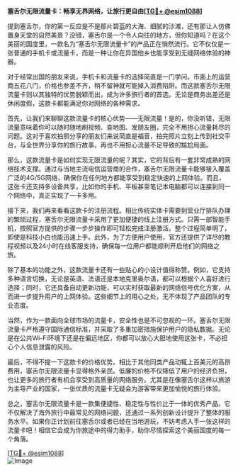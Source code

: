**塞舌尔无限流量卡：畅享无界网络，让旅行更自由[[TG💪+ @esim1088](https://t.me/s/esim1088)]**

提到塞舌尔，你的第一反应是不是那片碧蓝的大海、细腻的沙滩，还有那让人仿佛置身天堂的自然美景？没错，塞舌尔是一个令人向往的地方，但你知道吗？在这个美丽的国度里，一款名为“塞舌尔无限流量卡”的产品正在悄然流行。它不仅仅是一张普通的手机卡或流量卡，而是一种让你在异国他乡也能享受到无缝网络体验的神器。

对于经常出国的朋友来说，手机卡和流量卡的选择简直是一门学问。市面上的运营商五花八门，价格也参差不齐，稍不留神就可能掉入消费陷阱。而这款塞舌尔无限流量卡则以其独特的优势脱颖而出，成为许多旅行者的首选。无论是商务出差还是休闲度假，这款卡都能满足你对网络的各种需求。

首先，让我们来聊聊这款流量卡的核心优势——无限流量！是的，你没听错，无限流量意味着你可以随时随地刷视频、查地图、发朋友圈，完全不用担心流量耗尽的问题。这对于喜欢拍照分享的朋友们来说简直是福音，拍完照片立刻上传到社交平台，与全世界分享你的旅行故事，再也不用担心流量不足导致的尴尬局面。

那么，这款流量卡是如何实现无限流量的呢？其实，它的背后有一套非常成熟的网络技术支撑。通过与当地主流电信运营商的合作，塞舌尔无限流量卡能够接入覆盖广泛的4G/5G网络，确保你在任何地方都能享受到稳定快速的上网体验。而且，这张卡还支持多设备共享，比如你的手机、平板甚至笔记本电脑都可以连接到同一个网络中，真正实现了一卡多用。

接下来，我们再来看看这款卡的注册流程。相比传统实体卡需要到营业厅排队办理的繁琐过程，塞舌尔无限流量卡采用了更加便捷的线上注册方式。只需一部智能手机，按照官方提供的步骤一步步操作即可轻松完成注册激活。整个过程简单明了，即使是科技小白也能迅速上手。此外，为了方便用户使用，官方还提供了详尽的教程视频以及24小时在线客服支持，确保每一位用户都能顺利开启他们的网络之旅。

除了基本的功能之外，这款流量卡还有一些贴心的小设计值得称赞。例如，它支持多种语言切换，无论是英语、法语还是本地克里奥尔语，都可以根据个人喜好进行选择；同时，它还具备自动更新功能，可以实时获取最新的网络信号优化方案，从而进一步提升用户的上网体验。这些细节上的用心之处，无不体现了产品团队的专业态度。

当然，作为一款面向全球市场的流量卡，安全性也是不可忽视的一环。塞舌尔无限流量卡严格遵守国际通信标准，并采取了多重加密措施保护用户的隐私数据。无论是在公共Wi-Fi环境下还是在偏远地区，你都可以放心大胆地使用这张卡，不必担心个人信息泄露的风险。

最后，不得不提一下这款卡的价格优势。相比于其他同类产品动辄上百美元的高昂费用，塞舌尔无限流量卡显得格外亲民。低廉的价格不仅降低了用户的经济负担，也让更多的旅行者有机会享受到高质量的网络服务。尤其是在像塞舌尔这样以旅游为主导产业的国家，一张优质的流量卡无疑会为游客带来更加愉悦的旅行体验。

总之，塞舌尔无限流量卡是一款集便捷性、稳定性与性价比于一体的优秀产品。它不仅解决了海外旅行中最常见的网络问题，还通过一系列创新设计提升了整体的服务水平。如果你正计划前往塞舌尔或者已经在当地游玩，不妨考虑入手一张这样的流量卡吧！相信它会成为你旅途中的得力助手，助你尽情探索这个美丽国度的每一个角落。

[[TG💪+ @esim1088](https://t.me/s/esim1088)]  
![Image](https://i.postimg.cc/4NQfJmqS/Snipaste-2025-05-13-00-14-12.png)